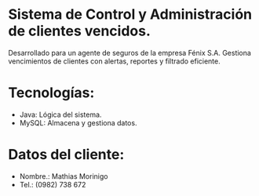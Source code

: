 # Sistema de Control y Administración de clientes vencidos.
Desarrollado para un agente de seguros de la empresa Fénix S.A. Gestiona vencimientos de clientes con alertas, reportes y filtrado eficiente.
# Tecnologías:
 - Java: Lógica del sistema. 
 - MySQL: Almacena y gestiona datos.
# Datos del cliente:
 - Nombre.: Mathias Morinigo
 - Tel.: (0982) 738 672 
